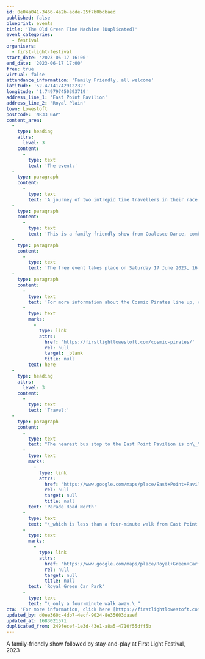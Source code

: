 ```yaml
---
id: 0e04a041-3466-4a2b-acde-25f7b0bdbaed
published: false
blueprint: events
title: 'The Old Green Time Machine (Duplicated)'
event_categories:
  - festival
organisers:
  - first-light-festival
start_date: '2023-06-17 16:00'
end_date: '2023-06-17 17:00'
free: true
virtual: false
attendance_information: 'Family Friendly, all welcome'
latitude: '52.47141742912232'
longitude: '1.749797450393719'
address_line_1: 'East Point Pavilion'
address_line_2: 'Royal Plain'
town: Lowestoft
postcode: 'NR33 0AP'
content_area:
  -
    type: heading
    attrs:
      level: 3
    content:
      -
        type: text
        text: 'The event:'
  -
    type: paragraph
    content:
      -
        type: text
        text: 'A journey of two intrepid time travellers in their race to save the world from plastic and destruction. It’s a shame their time machine has seen better days!'
  -
    type: paragraph
    content:
      -
        type: text
        text: 'This is a family friendly show from Coalesce Dance, combing dance, music, poetry and fun followed by a ‘stay and play’ after the show. The event is presented by Suffolk Libraries at First Light Festival.'
  -
    type: paragraph
    content:
      -
        type: text
        text: 'The free event takes place on Saturday 17 June 2023, 16:00 - 17:00 at the Cosmic Pirates Teepee.'
  -
    type: paragraph
    content:
      -
        type: text
        text: 'For more information about the Cosmic Pirates line up, click '
      -
        type: text
        marks:
          -
            type: link
            attrs:
              href: 'https://firstlightlowestoft.com/cosmic-pirates/'
              rel: null
              target: _blank
              title: null
        text: here
  -
    type: heading
    attrs:
      level: 3
    content:
      -
        type: text
        text: 'Travel:'
  -
    type: paragraph
    content:
      -
        type: text
        text: "The nearest bus stop to the East Point Pavilion is on\_"
      -
        type: text
        marks:
          -
            type: link
            attrs:
              href: 'https://www.google.com/maps/place/East+Point+Pavilion/@52.4715229,1.7490572,20.58z/data=!4m6!3m5!1s0x47da1a5ea4943559:0x6ac07ef50efb6b11!8m2!3d52.471546!4d1.748926!16s%2Fg%2F1tgdbpgb'
              rel: null
              target: null
              title: null
        text: 'Parade Road North'
      -
        type: text
        text: "\_which is less than a four-minute walk from East Point Pavilion. There is a selection of buses which connect the East Point Pavilion to the town centre for example, No X2, X22 and 109. The closest parking is\_"
      -
        type: text
        marks:
          -
            type: link
            attrs:
              href: 'https://www.google.com/maps/place/Royal+Green+Car+Park/@52.4712967,1.7484593,17.62z/data=!4m6!3m5!1s0x47da1bab6caafbd3:0x4fef3e212e405f96!8m2!3d52.4704793!4d1.7484063!16s%2Fg%2F11frp96syg'
              rel: null
              target: null
              title: null
        text: 'Royal Green Car Park'
      -
        type: text
        text: "\_only a four-minute walk away.\_"
cta: 'For more information, click here [https://firstlightlowestoft.com/events-2023/old-green-time-machine/ ](http:/https://firstlightlowestoft.com/events-2023/old-green-time-machine//)'
updated_by: d0ee360c-4db7-4ecf-9024-8e35603daaef
updated_at: 1683021571
duplicated_from: 249fecef-1e3d-43e1-a8a5-4710f55dff5b
---
```

A family-friendly show followed by stay-and-play at First Light Festival, 2023